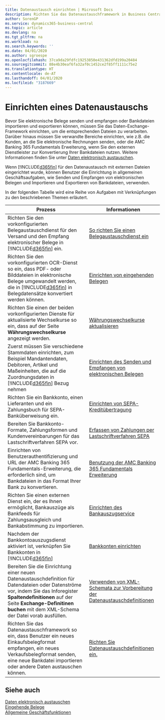 ```yaml
---
title: Datenaustausch einrichten | Microsoft Docs
description: Richten Sie das Datenaustauschframework in Business Central ein.
author: SorenGP
ms.service: dynamics365-business-central
ms.topic: article
ms.devlang: na
ms.tgt_pltfrm: na
ms.workload: na
ms.search.keywords: ''
ms.date: 04/01/2020
ms.author: sgroespe
ms.openlocfilehash: 37ca9da29fdfc19253850e431362dfd199a20484
ms.sourcegitcommit: 88e4b30eaf6fa32af0c1452ce2f85ff1111c75e2
ms.translationtype: HT
ms.contentlocale: de-AT
ms.lasthandoff: 04/01/2020
ms.locfileid: "3187669"
---
```

# <a name="setting-up-data-exchange"></a>Einrichten eines Datenaustauschs
Bevor Sie elektronische Belege senden und empfangen oder Bankdateien importieren und exportieren können, müssen Sie das Daten-Exchange-Framework einrichten, um die entsprechenden Dateien zu verarbeiten. Darüber hinaus müssen Sie verwandte Bereiche einrichten, wie z.B. die Kunden, an die Sie elektronische Rechnungen senden, oder die AMC Banking 365 Fundamentals Erweiterung, wenn Sie den externen Dienstleister zur Konvertierung Ihrer Bankdateien nutzen. Weitere Informationen finden Sie unter [Daten elektronisch austauschen](across-data-exchange.md).  

 Wenn [!INCLUDE[d365fin](includes/d365fin_md.md)] für den Datenaustausch mit externen Dateien eingerichtet wurde, können Benutzer die Einrichtung in allgemeinen Geschäftsaufgaben, wie Senden und Empfangen von elektronischen Belegen und Importieren und Exportieren von Bankdateien, verwenden.  

 In der folgenden Tabelle wird eine Reihe von Aufgaben mit Verknüpfungen zu den beschriebenen Themen erläutert.  

|**Prozess**|**Informationen**|  
|------------|-------------|  
|Richten Sie den vorkonfigurierten Belegaustauschdienst für den Versand und den Empfang elektronischer Belege in [!INCLUDE[d365fin](includes/d365fin_md.md)] ein.|[So richten Sie einen Belegaustauschdienst ein](across-how-to-set-up-a-document-exchange-service.md)|  
|Richten Sie den vorkonfigurierten OCR-Dienst so ein, dass PDF- oder Bilddateien in elektronische Belege umgewandelt werden, die in [!INCLUDE[d365fin](includes/d365fin_md.md)] in Belegdatensätze konvertiert werden können.|[Einrichten von eingehenden Belegen](across-how-setup-income-documents.md)|  
|Richten Sie einen der beiden vorkonfigurierten Dienste für aktualisierte Wechselkurse so ein, dass auf der Seite **Währungswechselkurse** angezeigt werden.|[Währungswechselkurse aktualisieren](finance-how-update-currencies.md)|  
|Zuerst müssen Sie verschiedene Stammdaten einrichten, zum Beispiel Mandantendaten, Debitoren, Artikel und Maßeinheiten, die auf die Zuordnungsdaten in [!INCLUDE[d365fin](includes/d365fin_md.md)] Bezug nehmen|[Einrichten des Senden und Empfangen von elektronischen Belegen](across-how-to-set-up-electronic-document-sending-and-receiving.md)|  
|Richten Sie ein Bankkonto, einen Lieferanten und ein Zahlungsbuch für SEPA-Banküberweisung ein.|[Einrichten von SEPA-Kreditübertragung](finance-make-payments-with-bank-data-conversion-service-or-sepa-credit-transfer.md#setting-up-sepa-credit-transfer)|  
|Bereiten Sie Bankkonto-Formate, Zahlungsformen und Kundenvereinbarungen für das Lastschriftverfahren SEPA vor.|[Erfassen von Zahlungen per Lastschriftverfahren SEPA](finance-collect-payments-with-sepa-direct-debit.md)|  
|Einrichten von Benutzerauthentifizierung und URL der AMC Banking 365 Fundamentals-Erweiterung, die erforderlich sind, um Bankdateien in das Format Ihrer Bank zu konvertieren.|[Benutzung der AMC Banking 365 Fundamentals Erweiterung](ui-extensions-amc-banking.md)|  
|Richten Sie einen externen Dienst ein, der es Ihnen ermöglicht, Bankauszüge als Bankfeeds für Zahlungsausgleich und Bankabstimmung zu importieren.|[Einrichten des Bankauszugservice](bank-how-setup-bank-statement-service.md)|  
|Nachdem der Bankkontoauszugsdienst aktiviert ist, verknüpfen Sie Bankkonten in [!INCLUDE[d365fin](includes/d365fin_md.md)]|[Bankkonten einrichten](bank-how-setup-bank-accounts.md)|  
|Bereiten Sie die Einrichtung einer neuen Datenaustauschdefinition für Datendateien oder Datenströme vor, indem Sie das Inforegister **Spaltendefinitionen** auf der Seite **Exchange-Definitinen buchen** mit dem XML-Schema der Datei vorab ausfüllen.|[Verwenden von XML-Schemata zur Vorbereitung der Datenaustauschdefinitionen](across-how-to-use-xml-schemas-to-prepare-data-exchange-definitions.md)|  
|Richten Sie das Datenaustauschframework so ein, dass Benutzer ein neues Einkaufsbelegformat empfangen, ein neues Verkaufsbelegformat senden, eine neue Bankdatei importieren oder andere Daten austauschen können.|[Richten Sie Datenaustauschdefinitionen ein.](across-how-to-set-up-data-exchange-definitions.md)|  

## <a name="see-also"></a>Siehe auch  
[Daten elektronisch austauschen](across-data-exchange.md)  
[Eingehende Belege](across-income-documents.md)  
[Allgemeine Geschäftsfunktionen](ui-across-business-areas.md)  
